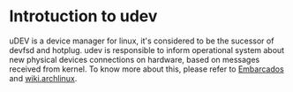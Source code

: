 # Introtuction to udev
uDEV is a device manager for linux, it's considered to be the sucessor of devfsd and hotplug. udev is responsible to inform operational system about new physical devices connections on hardware, based on messages received from kernel. To know more about this, please refer to [Embarcados](https://www.embarcados.com.br/utilizando-o-udev-para-criar-automacoes-com-porta-usb-no-linux/) and [wiki.archlinux](https://wiki.archlinux.org/title/udev).
